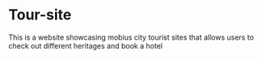 # Tour-site
This is a website showcasing  mobius city tourist sites that allows users to check out different heritages and book a hotel

